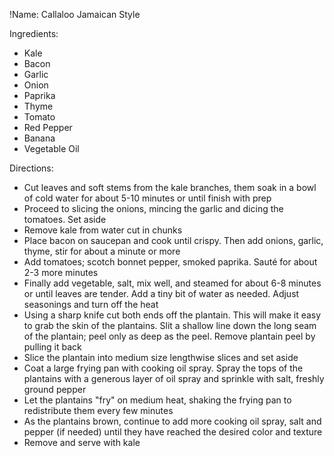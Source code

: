 !Name: Callaloo Jamaican Style

Ingredients:
- Kale
- Bacon
- Garlic
- Onion
- Paprika
- Thyme
- Tomato
- Red Pepper
- Banana
- Vegetable Oil

Directions:
- Cut leaves and soft stems from the kale branches, them soak in a bowl of cold water for about 5-10 minutes or until finish with prep
- Proceed to slicing the onions, mincing the garlic and dicing the tomatoes. Set aside
- Remove kale from water cut in chunks
- Place bacon on saucepan and cook until crispy. Then add onions, garlic, thyme, stir for about a minute or more
- Add tomatoes; scotch bonnet pepper, smoked paprika. Sauté for about 2-3 more minutes
- Finally add vegetable, salt, mix well, and steamed for about 6-8 minutes or until leaves are tender. Add a tiny bit of water as needed. Adjust seasonings and turn off the heat
- Using a sharp knife cut both ends off the plantain. This will make it easy to grab the skin of the plantains. Slit a shallow line down the long seam of the plantain; peel only as deep as the peel. Remove plantain peel by pulling it back
- Slice the plantain into medium size lengthwise slices and set aside
- Coat a large frying pan with cooking oil spray. Spray the tops of the plantains with a generous layer of oil spray and sprinkle with salt, freshly ground pepper
- Let the plantains "fry" on medium heat, shaking the frying pan to redistribute them every few minutes
- As the plantains brown, continue to add more cooking oil spray, salt and pepper (if needed) until they have reached the desired color and texture
- Remove and serve with kale
